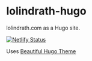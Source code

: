 # lolindrath-hugo
lolindrath.com as a Hugo site.


[![Netlify Status](https://api.netlify.com/api/v1/badges/b2b10b88-2aa6-4698-a04b-5d5279ce9b39/deploy-status)](https://app.netlify.com/sites/lolindrath/deploys)


Uses [Beautiful Hugo Theme](https://github.com/halogenica/beautifulhugo)
